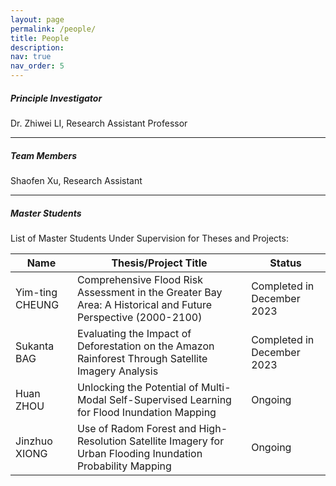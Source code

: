 ```yaml
---
layout: page
permalink: /people/
title: People
description: 
nav: true
nav_order: 5
---
```


##### **Principle Investigator**

Dr. Zhiwei LI, Research Assistant Professor

------



##### **Team Members**

Shaofen Xu, Research Assistant

------



##### **Master Students**

List of Master Students Under Supervision for Theses and Projects:

| Name | Thesis/Project Title                                         | Status                     |
| ----------------------- | ------------------------------------------------------------ | -------------------------- |
| Yim-ting CHEUNG         | Comprehensive Flood Risk Assessment in the Greater Bay Area: A Historical and Future Perspective (2000-2100) | Completed in December 2023 |
| Sukanta BAG             | Evaluating the Impact of Deforestation on the Amazon Rainforest Through Satellite Imagery Analysis | Completed in December 2023 |
| Huan ZHOU               | Unlocking the Potential of Multi-Modal Self-Supervised Learning for Flood Inundation Mapping | Ongoing                    |
| Jinzhuo XIONG          | Use of Radom Forest and High-Resolution Satellite Imagery for Urban Flooding Inundation Probability Mapping | Ongoing                    |


